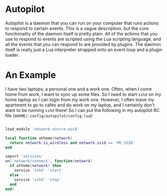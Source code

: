 # Autopilot

Autopilot is a daemon that you can run on your computer that runs actions to
respond to certain events.  This is a vague description, but the core functionality
of the daemon itself is pretty plain.  All of the actions that you use to respond to events
are scripted using the Lua scripting language, and all the events that you can respond to are
provided by plugins.  The daemon itself is really just a Lua interpreter strapped onto an event
loop and a plugin loader.

# An Example

I have two laptops: a personal one and a work one.  Often, when I come home from work, I want to sync
up some files.  So I need to start ``sshd`` on my home laptop so I can login from my work one.  However,
I often leave my apartment to go to cafés and do work on my laptop, and I certainly don't want to be
running ``sshd`` there!  So I can put the following in my autopilot RC file (``$HOME/.config/autopilot/config.lua``):

```lua

load_module 'network-source-wicd'

local function athome(network)
  return network.is_wireless and network.ssid == 'MY_SSID'
end

import 'services'
on('network/connect', function(network)
  if athome(network) then
    service 'sshd' 'start'
  else
    service 'sshd' 'stop'
  end
end)

```
